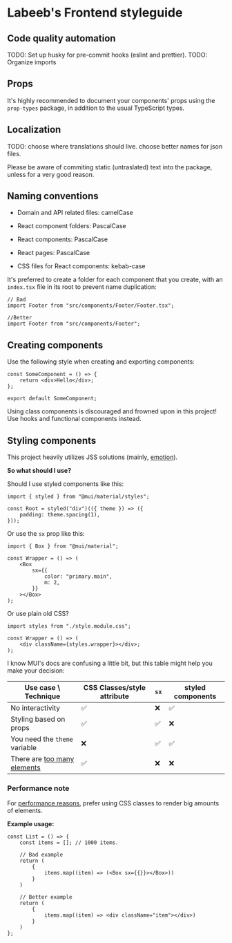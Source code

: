 # Labeeb's Frontend styleguide

## Code quality automation

TODO: Set up husky for pre-commit hooks (eslint and prettier).
TODO: Organize imports

## Props

It's highly recommended to document your components' props using the `prop-types` package, in addition to the usual TypeScript types.

## Localization

TODO: choose where translations should live. choose better names for json files.

Please be aware of commiting static (untraslated) text into the package, unless for a very good reason.

## Naming conventions

-   Domain and API related files: camelCase

-   React component folders: PascalCase
-   React components: PascalCase
-   React pages: PascalCase
-   CSS files for React components: kebab-case

It's preferred to create a folder for each component that you create, with an `index.tsx` file in its root to prevent name duplication:

```tsx
// Bad
import Footer from "src/components/Footer/Footer.tsx";

//Better
import Footer from "src/components/Footer";
```

## Creating components

Use the following style when creating and exporting components:

```tsx
const SomeComponent = () => {
    return <div>Hello</div>;
};

export default SomeComponent;
```

Using class components is discouraged and frowned upon in this project! Use hooks and functional components instead.

## Styling components

This project heavily utilizes JSS solutions (mainly, [emotion](https://emotion.sh/docs/introduction)).

**So what should I use?**

Should I use styled components like this:

```tsx
import { styled } from "@mui/material/styles";

const Root = styled("div")(({ theme }) => ({
    padding: theme.spacing(1),
}));
```

Or use the `sx` prop like this:

```tsx
import { Box } from "@mui/material";

const Wrapper = () => (
    <Box
        sx={{
            color: "primary.main",
            m: 2,
        }}
    ></Box>
);
```

Or use plain old CSS?

```tsx
import styles from "./style.module.css";

const Wrapper = () => (
    <div className={styles.wrapper}></div>;
);
```

I know MUI's docs are confusing a little bit, but this table might help you make your decision:

| Use case \ Technique                             | CSS Classes/style attribute | `sx` | styled components |
| ------------------------------------------------ | --------------------------- | ---- | ----------------- |
| No interactivity                                 | ✅                          | ❌   | ✅                |
| Styling based on props                           | ✅                          | ✅   | ❌                |
| You need the `theme` variable                    | ❌                          | ✅   | ✅                |
| There are [too many elements](#performance-note) | ✅                          | ❌   | ❌                |

### Performance note

For [performance reasons](https://mui.com/system/basics/#performance-tradeoff), prefer using CSS classes to render big amounts of elements.

**Example usage:**

```tsx
const List = () => {
    const items = []; // 1000 items.

    // Bad example
    return (
        {
            items.map((item) => (<Box sx={{}}></Box>))
        }
    )

    // Better example
    return (
        {
            items.map((item) => <div className="item"></div>)
        }
    )
};
```
